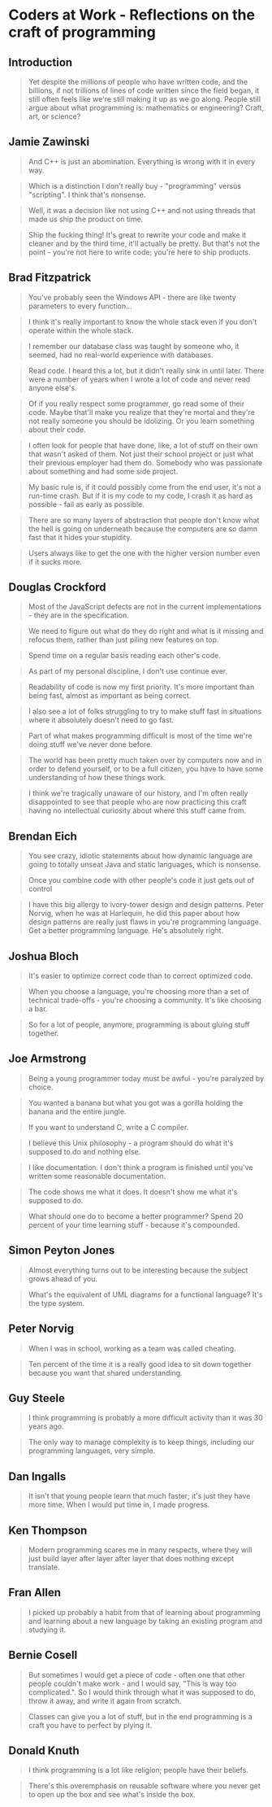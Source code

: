# Coders at Work - Reflections on the craft of programming

## Introduction

> Yet despite the millions of people who have written code, and the billions, if not trillions of lines of code written since the field began, it still often feels like we're still making it up as we go along. People still argue about what programming is: mathematics or engineering? Craft, art, or science?

## Jamie Zawinski

> And C++ is just an abomination. Everything is wrong with it in every way.

> Which is a distinction I don't really buy - "programming" versus "scripting". I think that's nonsense.

> Well, it was a decision like not using C++ and not using threads that made us ship the product on time.

> Ship the fucking thing! It's great to rewrite your code and make it cleaner and by the third time, it'll actually be pretty. But that's not the point - you're not here to write code; you're here to ship products.


## Brad Fitzpatrick

> You've probably seen the Windows API - there are like twenty parameters to every function...

> I think it's really important to know the whole stack even if you don't operate within the whole stack.

> I remember our database class was taught by someone who, it seemed, had no real-world experience with databases.

> Read code. I heard this a lot, but it didn't really sink in until later. There were a number of years when I wrote a lot of code and never read anyone else's.

> Of if you really respect some programmer, go read some of their code. Maybe that'll make you realize that they're mortal and they're not really someone you should be idolizing. Or you learn something about their code.

> I often look for people that have done, like, a lot of stuff on their own that wasn't asked of them. Not just their school project or just what their previous employer had them do. Somebody who was passionate about something and had some side project.

> My basic rule is, if it could possibly come from the end user, it's not a run-time crash. But if it is my code to my code, I crash it as hard as possible - fail as early as possible.

> There are so many layers of abstraction that people don't know what the hell is going on underneath because the computers are so damn fast that it hides your stupidity.

> Users always like to get the one with the higher version number even if it sucks more.

## Douglas Crockford

> Most of the JavaScript defects are not in the current implementations - they are in the specification.

> We need to figure out what do they do right and what is it missing and refocus them, rather than just piling new features on top.

> Spend time on a regular basis reading each other's code.

> As part of my personal discipline, I don't use continue ever.

> Readability of code is now my first priority. It's more important than being fast, almost as important as being correct.

> I also see a lot of folks struggling to try to make stuff fast in situations where it absolutely doesn't need to go fast.

> Part of what makes programming difficult is most of the time we're doing stuff we've never done before.

> The world has been pretty much taken over by computers now and in order to defend yourself, or to be a full citizen, you have to have some understanding of how these things work.

> I think we're tragically unaware of our history, and I'm often really disappointed to see that people who are now practicing this craft having no intellectual curiosity about where this stuff came from.

## Brendan Eich 

> You see crazy, idiotic statements about how dynamic language are going to totally unseat Java and static languages, which is nonsense.

> Once you combine code with other people's code it just gets out of control

> I have this big allergy to ivory-tower design and design patterns. Peter Norvig, when he was at Harlequin, he did this paper about how design patterns are really just flaws in you're programming language. Get a better programming language. He's absolutely right.

## Joshua Bloch

> It's easier to optimize correct code than to correct optimized code.

> When you choose a language, you're choosing more than a set of technical trade-offs - you're choosing a community. It's like choosing a bar.

> So for a lot of people, anymore, programming is about gluing stuff together.

## Joe Armstrong

> Being a young programmer today must be awful - you're paralyzed by choice.

> You wanted a banana but what you got was a gorilla holding the banana and the entire jungle.

> If you want to understand C, write a C compiler.

> I believe this Unix philosophy - a program should do what it's supposed to do and nothing else.

> I like documentation. I don't think a program is finished until you've written some reasonable documentation.

> The code shows me what it does. It doesn't show me what it's supposed to do.

> What should one do to become a better programmer? Spend 20 percent of your time learning stuff - because it's compounded.

## Simon Peyton Jones

> Almost everything turns out to be interesting because the subject grows ahead of you.

> What's the equivalent of UML diagrams for a functional language? It's the type system.

## Peter Norvig

> When I was in school, working as a team was called cheating.

> Ten percent of the time it is a really good idea to sit down together because you want that shared understanding.

## Guy Steele

> I think programming is probably a more difficult activity than it was 30 years ago.

> The only way to manage complexity is to keep things, including our programming languages, very simple.

## Dan Ingalls

> It isn't that young people learn that much faster; it's just they have more time. When I would put time in, I made progress.

## Ken Thompson

> Modern programming scares me in many respects, where they will just build layer after layer after layer that does nothing except translate.

## Fran Allen

> I picked up probably a habit from that of learning about programming and learning about a new language by taking an existing program and studying it.

## Bernie Cosell

> But sometimes I would get a piece of code - often one that other people couldn't make work - and I would say, "This is way too complicated.". So I would think through what it was supposed to do, throw it away, and write it again from scratch.

> Classes can give you a lot of stuff, but in the end programming is a craft you have to perfect by plying it.

## Donald Knuth

> I think programming is a lot like religion; people have their beliefs.

> There's this overemphasis on reusable software where you never get to open up the box and see what's inside the box.


